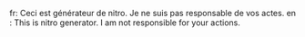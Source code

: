 fr: Ceci est générateur de nitro.
Je ne suis pas responsable de vos actes.
en : This is nitro generator.
I am not responsible for your actions.
